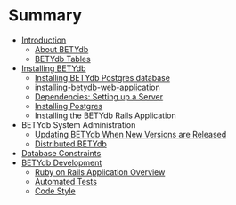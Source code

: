 # Summary

* [Introduction](README.md)
   * [About BETYdb](about_betydb.md)
   * [BETYdb Tables](betydb_tables.md)
* [Installing BETYdb](installing_betydb.md)
   * [Installing BETYdb Postgres database](installing_betydb_postgres_database.md)
   * [installing-betydb-web-application](installing-betydb-web-application.md)
   * [Dependencies: Setting up a Server](dependencies_setting_up_a_server.md)
   * [Installing Postgres](installing_postgres.md)
   * Installing the BETYdb Rails Application
* BETYdb System Administration
   * [Updating BETYdb When New Versions are Released](updating_betydb_when_new_versions_are_released.md)
   * [Distributed BETYdb](distributed_betydb.md)
* [Database Constraints](database_constraints.md)
* [BETYdb Development](betydb_development.md)
   * [Ruby on Rails Application Overview](ruby_on_rails_application_overview.md)
   * [Automated Tests](automated_tests.md)
   * [Code Style](code_style.md)

